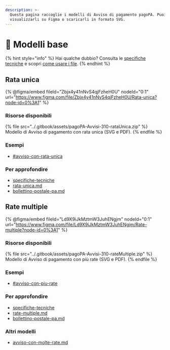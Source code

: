```yaml
---
description: >-
  Questa pagina raccoglie i modelli di Avviso di pagamento pagoPA. Puoi
  visualizzarli su Figma o scaricarli in formato SVG.
---
```


# 📄 Modelli base

{% hint style="info" %}
Hai qualche dubbio? Consulta le [specifiche tecniche](../struttura/specifiche-tecniche/) e scopri [come usare i file](../struttura/come-usare-i-file.md).
{% endhint %}

## Rata unica

{% @figma/embed fileId="Zbjx4y41nNvS4qjFzheH0U" nodeId="0:1" url="https://www.figma.com/file/Zbjx4y41nNvS4qjFzheH0U/Rata-unica?node-id=0%3A1" %}

### Risorse disponibili

{% file src="../.gitbook/assets/pagoPA-Avvisi-310-rataUnica.zip" %}
Modello di Avviso di pagamento con rata unica (SVG e PDF).
{% endfile %}

### Esempi

* [#avviso-con-rata-unica](esempi.md#avviso-con-rata-unica "mention")

### Per approfondire

* [specifiche-tecniche](../struttura/specifiche-tecniche/ "mention")
* [rata-unica.md](../struttura/specifiche-tecniche/dati-per-il-pagamento/rata-unica.md "mention")
* [bollettino-postale-pa.md](../struttura/specifiche-tecniche/dati-per-il-pagamento/bollettino-postale-pa.md "mention")

## Rate multiple

{% @figma/embed fileId="Ld9X9iJkMztmW3JuhENgjm" nodeId="0:1" url="https://www.figma.com/file/Ld9X9iJkMztmW3JuhENgjm/Rate-multiple?node-id=0%3A1" %}

### Risorse disponibili

{% file src="../.gitbook/assets/pagoPA-Avvisi-310-rateMultiple.zip" %}
Modello di Avviso di pagamento con più rate (SVG e PDF).
{% endfile %}

### Esempi

* [#avviso-con-piu-rate](esempi.md#avviso-con-piu-rate "mention")

### Per approfondire

* [specifiche-tecniche](../struttura/specifiche-tecniche/ "mention")
* [rate-multiple.md](../struttura/specifiche-tecniche/dati-per-il-pagamento/rate-multiple.md "mention")
* [bollettino-postale-pa.md](../struttura/specifiche-tecniche/dati-per-il-pagamento/bollettino-postale-pa.md "mention")

### Altri modelli

* [avviso-con-molte-rate.md](varianti/avviso-con-molte-rate.md "mention")
